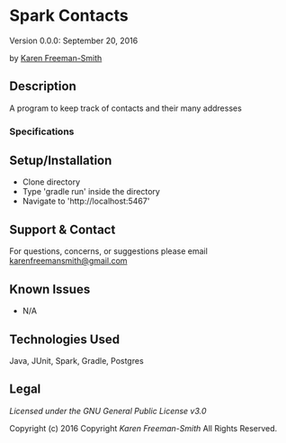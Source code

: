 # Spark Contacts
Version 0.0.0: September 20, 2016

by [Karen Freeman-Smith](https://github.com/karenfreemansmith)

## Description
A program to keep track of contacts and their many addresses

### Specifications



## Setup/Installation
* Clone directory
* Type 'gradle run' inside the directory
* Navigate to 'http://localhost:5467'

## Support & Contact
For questions, concerns, or suggestions please email karenfreemansmith@gmail.com

## Known Issues
* N/A

## Technologies Used
Java, JUnit, Spark, Gradle, Postgres

## Legal
*Licensed under the GNU General Public License v3.0*

Copyright (c) 2016 Copyright _Karen Freeman-Smith_ All Rights Reserved.
